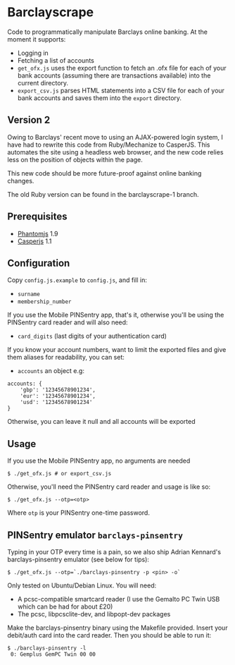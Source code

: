Barclayscrape
=============
Code to programmatically manipulate Barclays online banking.
At the moment it supports:

* Logging in
* Fetching a list of accounts
* `get_ofx.js` uses the export function to fetch an .ofx
file for each of your bank accounts (assuming there are
transactions available) into the current directory.
* `export_csv.js` parses HTML statements into a CSV
file for each of your bank accounts and saves them into the `export`
directory.

Version 2
---------
Owing to Barclays' recent move to using an AJAX-powered login system, I
have had to rewrite this code from Ruby/Mechanize to CasperJS. This
automates the site using a headless web browser, and the new code relies
less on the position of objects within the page.

This new code should be more future-proof against online banking
changes.

The old Ruby version can be found in the barclayscrape-1
branch.

Prerequisites
-------------

* [Phantomjs](http://phantomjs.org/) 1.9
* [Casperjs](http://casperjs.readthedocs.org/) 1.1

Configuration
-------------
Copy `config.js.example` to `config.js`, and fill in:

* `surname`
* `membership_number`

If you use the Mobile PINSentry app, that's it, otherwise you'll
be using the PINSentry card reader and will also need:

* `card_digits` (last digits of your authentication card)

If you know your account numbers, want to limit the exported files
and give them aliases for readability, you can set:

* `accounts` an object e.g:

```
accounts: { 
    'gbp': '12345678901234',
    'eur': '12345678901234',
    'usd': '12345678901234'
}
```

Otherwise, you can leave it null and all accounts will be exported

Usage
-----

If you use the Mobile PINSentry app, no arguments are needed

    $ ./get_ofx.js # or export_csv.js

Otherwise, you'll need the PINSentry card reader and usage is like so:

    $ ./get_ofx.js --otp=<otp>

Where `otp` is your PINSentry one-time password.

PINSentry emulator `barclays-pinsentry`
---------------------------------------

Typing in your OTP every time is a pain, so we also ship Adrian
Kennard's barclays-pinsentry emulator (see below for tips):

    $ ./get_ofx.js --otp=`./barclays-pinsentry -p <pin> -o`

Only tested on Ubuntu/Debian Linux. You will need:

* A pcsc-compatible smartcard reader (I use the Gemalto PC Twin USB which can be had for about £20)
* The pcsc, libpcsclite-dev, and libpopt-dev packages

Make the barclays-pinsentry binary using the Makefile provided. Insert your debit/auth card into
the card reader. Then you should be able to run it:

    $ ./barclays-pinsentry -l
     0: Gemplus GemPC Twin 00 00
